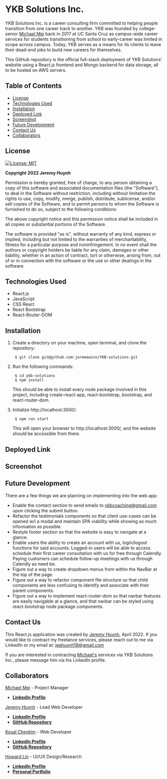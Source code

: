 # YKB Solutions Inc.

YKB Solutions Inc. is a career consulting firm committed to helping people transition from one career track to another. YKB was founded by college-senior [Michael Mei](https://www.linkedin.com/in/michael-h-mei/) back in 2017 at UC Santa Cruz as campus-wide career services for students transitioning from school to early-career was limited in scope across campus. Today, YKB serves as a means for its clients to leave their dead-end jobs to build new careers for themselves.

This GitHub repository is the official full-stack deployment of YKB Solutions' website using a React.js frontend and Mongo backend for data storage, all to be hosted on AWS servers.

## Table of Contents

- [License](#license)
- [Technologies Used](#technologies-used)
- [Installation](#installation)
- [Deployed Link](#deployed-link)
- [Screenshot](#screenshot)
- [Future Development](#future-development)
- [Contact Us](#contact-us)
- [Collaborators](#collaborators)

## License

[![License: MIT](https://img.shields.io/badge/License-MIT-yellow.svg)](https://opensource.org/licenses/MIT)

**Copyright 2022 Jeremy Huynh**

Permission is hereby granted, free of charge, to any person obtaining a copy of this software and associated documentation files (the "Software"), to deal in the Software without restriction, including without limitation the rights to use, copy, modify, merge, publish, distribute, sublicense, and/or sell copies of the Software, and to permit persons to whom the Software is furnished to do so, subject to the following conditions:

The above copyright notice and this permission notice shall be included in all copies or substantial portions of the Software.

The software is provided "as is", without warranty of any kind, express or implied, including but not limited to the warranties of merchantability, fitness for a particular purpose and noninfringement. In no event shall the authors or copyright holders be liable for any claim, damages or other liability, whether in an action of contract, tort or otherwise, arising from, out of or in connection with the software or the use or other dealings in the software.

## Technologies Used

- React.js
- JavaScript
- CSS React
- React Bootstrap
- React-Router-DOM

## Installation

1) Create a directory on your machine, open terminal, and clone the repository: 

        $ git clone git@github.com:jermeewinn/YKB-solutions.git

2) Run the following commands:

        $ cd ykb-solutions
        $ npm install

    This should be able to install every node package involved in this project, including create-react-app, react-bootstrap, bootstrap, and react-router-dom.

3) Initialize http://localhost:3000/:

        $ npm run start

    This will open your browser to http://localhost:3000/, and the website should be accessible from there.

## Deployed Link

## Screenshot

## Future Development

There are a few things we are planning on implementing into the web app:

- Enable the contact section to send emails to ykbcoaching@gmail.com upon clicking the submit button.
- Refactor the testimonials components so that client use-cases can be opened w/i a modal and maintain SPA viability while showing as much information as possible.
- Restyle footer section so that the website is easy to navigate at a glance.
- Enable users the ability to create an account with us, login/logout functions for said accounts. Logged-in users will be able to access schedule their first career consultation with us for free through Calendly. Paying customers can schedule follow-up meetings with us through Calendly as need be.
- Figure out a way to create dropdown menus from within the NavBar at the top of the page.
- Figure out a way to refactor component file structure so that child components are less confusing to identify and associate with their parent components.
- Figure out a way to implement react-router-dom so that navbar features are easily navigable at a glance, and that navbar can be styled using react-bootstrap node package components.

## Contact Us

This React.js application was created by [Jeremy Huynh](https://www.linkedin.com/in/jeremy-huynh/), April 2022. If you would like to contract my freelance services, please reach out to me via LinkedIn or my email at: [jeahuynh18@gmail.com](#jeahuynh18@gmail.com) 

If you are interested in contracting [Michael's](https://www.linkedin.com/in/michael-h-mei/) services via YKB Solutions Inc., please message him via his LinkedIn profile.

## Collaborators
<u>Michael Mei</u> - Project Manager
- **[Linkedin Profile](https://www.linkedin.com/in/michael-h-mei/)**

<u>Jeremy Huynh</u> - Lead Web Developer
- **[LinkedIn Profile](https://www.linkedin.com/in/jeremy-huynh/)**
- **[GitHub Repository](https://github.com/jermeewinn)**

<u>Kosal Cheykim</u> - Web Developer
- **[LinkedIn Profile](https://www.linkedin.com/in/kosal-cheykim-75484321b/)**
- **[GitHub Repository](https://github.com/kcheykim)**

<u>Howard Lin</u> - UI/UX Design/Research
- **[LinkedIn Profile](https://www.linkedin.com/in/howard-lin-069b10143/)**
- **[Personal Portfolio](https://howieeedoit.wixsite.com/howardlindesign)**
